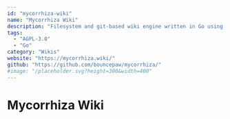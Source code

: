 ```yaml
---
id: "mycorrhiza-wiki"
name: "Mycorrhiza Wiki"
description: "Filesystem and git-based wiki engine written in Go using Mycomarkup as its primary markup language."
tags:
  - "AGPL-3.0"
  - "Go"
category: "Wikis"
website: "https://mycorrhiza.wiki/"
github: "https://github.com/bouncepaw/mycorrhiza/"
#image: "/placeholder.svg?height=300&width=400"
---
```


# Mycorrhiza Wiki
